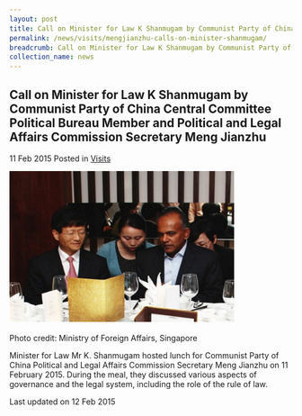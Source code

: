 ```yaml
---
layout: post
title: Call on Minister for Law K Shanmugam by Communist Party of China Central Committee Political Bureau Member and Political and Legal Affairs Commission Secretary Meng Jianzhu
permalink: /news/visits/mengjianzhu-calls-on-minister-shanmugam/
breadcrumb: Call on Minister for Law K Shanmugam by Communist Party of China Central Committee Political Bureau Member and Political and Legal Affairs Commission Secretary Meng Jianzhu
collection_name: news
---
```


<style>
.image {width: 400px;}
.image img {max-width: 100%;}
</style>

Call on Minister for Law K Shanmugam by Communist Party of China Central Committee Political Bureau Member and Political and Legal Affairs Commission Secretary Meng Jianzhu
---

11 Feb 2015 Posted in [Visits](/news/visits/)

<div class="image"><img src="/images/1423711387305.jpg/"></div><br>
Photo credit: Ministry of Foreign Affairs, Singapore

Minister for Law Mr K. Shanmugam hosted lunch for Communist Party of China Political and Legal Affairs Commission Secretary Meng Jianzhu on 11 February 2015. During the meal, they discussed various aspects of governance and the legal system, including the role of the rule of law.

<p class="right-side-updated">Last updated on 12 Feb 2015</p>
